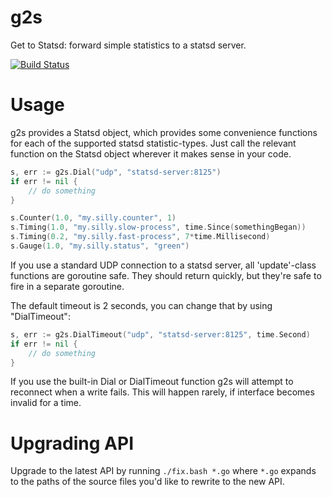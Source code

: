 # g2s

Get to Statsd: forward simple statistics to a statsd server.

[![Build Status][1]][2]

[1]: https://secure.travis-ci.org/peterbourgon/g2s.png
[2]: http://www.travis-ci.org/peterbourgon/g2s

# Usage

g2s provides a Statsd object, which provides some convenience functions for
each of the supported statsd statistic-types. Just call the relevant function
on the Statsd object wherever it makes sense in your code.

```go
s, err := g2s.Dial("udp", "statsd-server:8125")
if err != nil {
	// do something
}

s.Counter(1.0, "my.silly.counter", 1)
s.Timing(1.0, "my.silly.slow-process", time.Since(somethingBegan))
s.Timing(0.2, "my.silly.fast-process", 7*time.Millisecond)
s.Gauge(1.0, "my.silly.status", "green")
```

If you use a standard UDP connection to a statsd server, all 'update'-class
functions are goroutine safe. They should return quickly, but they're safe to
fire in a separate goroutine.

The default timeout is 2 seconds, you can change that by using "DialTimeout":

```go
s, err := g2s.DialTimeout("udp", "statsd-server:8125", time.Second)
if err != nil {
	// do something
}
```

If you use the built-in Dial or DialTimeout function g2s will attempt to reconnect
when a write fails. This will happen rarely, if interface becomes invalid for a time.

# Upgrading API

Upgrade to the latest API by running `./fix.bash *.go` where `*.go` expands to
the paths of the source files you'd like to rewrite to the new API.
